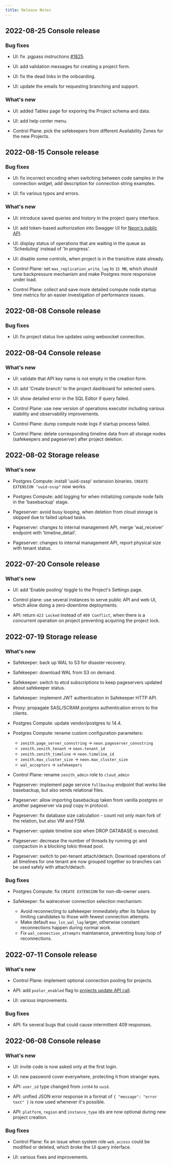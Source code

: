 ```yaml
---
title: Release Notes
---
```


## 2022-08-25 Console release

### Bug fixes

- UI: fix .pgpass instructions [#1825](https://github.com/neondatabase/neon/issues/1825).

- UI: add validation messages for creating a project form.

- UI: fix the dead links in the onboarding.

- UI: update the emails for requesting branching and support.

### What's new

- UI: added Tables page for exporing the Project schema and data.

- UI: add help center menu.

- Control Plane: pick the safekeepers from different Availability Zones for the new Projects.

## 2022-08-15 Console release

### Bug fixes

- UI: fix incorrect encoding when switching between code samples in the connection widget, add description for connection string examples.

- UI: fix various typos and errors.

### What's new

- UI: introduce saved queries and history in the project query interface.

- UI: add token-based authorization into Swagger UI for [Neon's public API](https://neon.tech/api-reference).

- UI: display status of operations that are waiting in the queue as 'Scheduling' instead of 'In progress'.

- UI: disable some controls, when project is in the transitive state already.

- Control Plane: set `max_replication_write_lag` to `15 MB`, which should tune backpressure mechanism and make Postgres more responsive under load.

- Control Plane: collect and save more detailed compute node startup time metrics for an easier investigation of performance issues.

## 2022-08-08 Console release

### Bug fixes

- UI: fix project status live updates using websocket connection.

## 2022-08-04 Console release

### What's new

- UI: validate that API key name is not empty in the creation form.

- UI: add 'Create branch' to the project dashboard for selected users.

- UI: show detailed error in the SQL Editor if query failed.

- Control Plane: use new version of operations executor including various stability and observability improvements.

- Control Plane: dump compute node logs if startup process failed.

- Control Plane: delete corresponding timeline data from all storage nodes (safekeepers and pageserver) after project deletion.

## 2022-08-02 Storage release

### What's new

- Postgres Compute: install 'uuid-ossp' extension binaries. `CREATE EXTENSION "uuid-ossp"` now works.

- Postgres Compute: add logging for when initializing compute node fails in the 'basebackup' stage.

- Pageserver: avoid busy looping, when deletion from cloud storage is skipped due to failed upload tasks.

- Pageserver: changes to internal management API, merge 'wal_receiver' endpoint with 'timeline_detail'.

- Pageserver: changes to internal management API, report physical size with tenant status.

## 2022-07-20 Console release

### What's new

- UI: add 'Enable pooling' toggle to the Project's Settings page.

- Control plane: use several instances to serve public API and web UI, which allow doing a zero-downtime deployments.

- API: return `423 Locked` instead of `409 Conflict`, when there is a concurrent operation on project preventing acquiring the project lock.

## 2022-07-19 Storage release

### What's new

- Safekeeper: back up WAL to S3 for disaster recovery.

- Safekeeper: download WAL from S3 on demand.

- Safekeeper: switch to etcd subscriptions to keep pageservers updated about safekeeper status.

- Safekeeper: implement JWT authentication in Safekeeper HTTP API.

- Proxy: propagate SASL/SCRAM postgres authentication errors to the clients.

- Postgres Compute: update vendor/postgres to 14.4.

- Postgres Compute: rename custom configuration parameters:

  - `zenith.page_server_connstring` -> `neon.pageserver_connstring`
  - `zenith.zenith_tenant` -> `neon.tenant_id`
  - `zenith.zenith_timeline` -> `neon.timeline_id`
  - `zenith.max_cluster_size` -> `neon.max_cluster_size`
  - `wal_acceptors` -> `safekeepers`

- Control Plane: rename `zenith_admin` role to `cloud_admin`

- Pageserver: implement page service `fullbackup` endpoint that works like basebackup, but also sends relational files.

- Pageserver: allow importing basebackup taken from vanilla postgres or another pageserver via psql copy in protocol.

- Pageserver: fix database size calculation - count not only main fork of the relation, but also VM and FSM.

- Pageserver: update timeline size when DROP DATABASE is executed.

- Pageserver: decrease the number of threads by running gc and compaction in a blocking tokio thread pool.

- Pageserver: switch to per-tenant attach/detach. Download operations of all timelines for one tenant are now grouped together so branches can be used safely with attach/detach.

### Bug fixes

- Postgres Compute: fix `CREATE EXTENSION` for non-db-owner users.

- Safekeeper: fix walreceiver connection selection mechanism:
  - Avoid reconnecting to safekeeper immediately after its failure by limiting candidates to those with fewest connection attempts.
  - Make default `max_lsn_wal_lag` larger, otherwise constant reconnections happen during normal work.
  - Fix `wal_connection_attempts` maintanance, preventing busy loop of reconnections.

## 2022-07-11 Console release

### What's new

- Control Plane: implement optional connection pooling for projects.

- API: add `pooler_enabled` flag to [projects update API call](https://neon.tech/api-reference#operations-Project-updateProject).

- UI: various improvements.

### Bug fixes

- API: fix several bugs that could cause intermittent 409 responses.

## 2022-06-08 Console release

### What's new

- UI: invite code is now asked only at the first login.

- UI: new password cover everywhere, protecting it from stranger eyes.

- API: `user_id` type changed from `int64` to `uuid`.

- API: unified JSON error response in a format of `{ "message": "error text" }` is now used whenever it's possible.

- API: `platform`, `region` and `instance_type` ids are now optional during new project creation.

### Bug fixes

- Control Plane: fix an issue when system role `web_access` could be modified or deleted, which broke the UI query interface.

- UI: various fixes and improvements.
